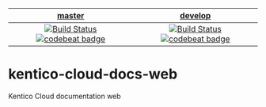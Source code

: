 | [master](https://github.com/Kentico/kentico-cloud-docs-web/tree/master) | [develop](https://github.com/Kentico/kentico-cloud-docs-web/tree/develop) |
|:---:|:---:|
| [![Build Status](https://travis-ci.org/Kentico/kentico-cloud-docs-web.svg?branch=master)](https://travis-ci.org/Kentico/kentico-cloud-docs-web/branches) [![codebeat badge](https://codebeat.co/badges/64e909ff-b9e2-42e6-84df-6f3509ee3afa)](https://codebeat.co/projects/github-com-kentico-kentico-cloud-docs-web-master) | [![Build Status](https://travis-ci.org/Kentico/kentico-cloud-docs-web.svg?branch=develop)](https://travis-ci.org/Kentico/kentico-cloud-docs-web/branches) [![codebeat badge](https://codebeat.co/badges/4e003da5-2d76-45bd-a137-c71bd80e8c1c)](https://codebeat.co/projects/github-com-kentico-kentico-cloud-docs-web-develop) |

# kentico-cloud-docs-web
Kentico Cloud documentation web
